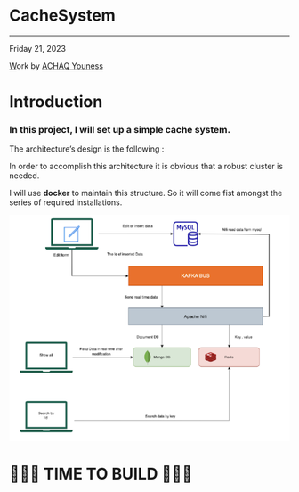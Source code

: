 # CacheSystem

---

Friday 21, 2023

[W](https://blogs.getty.edu/iris/author/shwetasaraswat/)ork by [ACHAQ Youness](https://www.linkedin.com/in/youness-achaq-564518207/)



# Introduction

### **In this project, I will set up a simple cache system.**

The architecture’s design is the following :

In order to accomplish this architecture it is obvious that a robust cluster is needed. 

I will use **docker** to maintain this structure. So it will come fist amongst the series of required installations.

![ARCHI.png](ARCHI.png)

# 👷🏻‍♂️ TIME TO **BUILD** 👷🏻‍♂️

